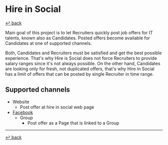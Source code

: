 # Hire in Social

[↩️ back](/README.md)

Main goal of this project is to let Recruiters quickly post job offers for IT talents, known also as Candidates. 
Posted offers become available for Candidates at one of supported channels. 

Both, Candidates and Recruiters must be satisfied and get the best possible experience. That's why Hire is Social does not force
Recruiters to provide salary ranges since it's not always possible. On the other hand, Candidates are looking only for 
fresh, not duplicated offers, that's why Hire in Social has a limit of offers that can be posted by single Recruiter in
time range.  

## Supported channels 

 * Website
    * Post offer at hire in social web page 
 * [Facebook](/php/hireinsocial/docs/channel/facebook.md) 
    * Group 
        * Post offer as a Page that is linked to a Group

---
[↩️ back](/README.md)